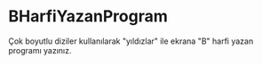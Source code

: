 # BHarfiYazanProgram

Çok boyutlu diziler kullanılarak "yıldızlar" ile ekrana "B" harfi yazan programı yazınız.
